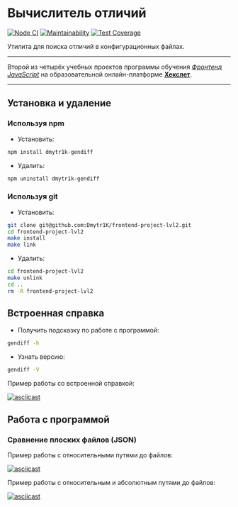 # Вычислитель отличий

[![Node CI](https://github.com/Dmytr1K/frontend-project-lvl2/workflows/Node%20CI/badge.svg)](https://github.com/Dmytr1K/frontend-project-lvl2/actions)
[![Maintainability](https://api.codeclimate.com/v1/badges/12f5f8da35f09a7cda82/maintainability)](https://codeclimate.com/github/Dmytr1K/frontend-project-lvl2/maintainability)
[![Test Coverage](https://api.codeclimate.com/v1/badges/12f5f8da35f09a7cda82/test_coverage)](https://codeclimate.com/github/Dmytr1K/frontend-project-lvl2/test_coverage)

Утилита для поиска отличий в конфигурационных файлах.

***

Второй из четырёх учебных проектов программы обучения [*Фронтенд JavaScript*](https://ru.hexlet.io/professions/frontend) на образовательной онлайн-платформе [**Хекслет**](https://ru.hexlet.io/pages/about).

***

## Установка и удаление

### Используя npm

- Установить:

```sh
npm install dmytr1k-gendiff
```

- Удалить:

```sh
npm uninstall dmytr1k-gendiff
```

### Используя git

- Установить:

```sh
git clone git@github.com:Dmytr1K/frontend-project-lvl2.git
cd frontend-project-lvl2
make install
make link
```

- Удалить:

```sh
cd frontend-project-lvl2
make unlink
cd ..
rm -R frontend-project-lvl2
```

## Встроенная справка

- Получить подсказку по работе с программой:

```sh
gendiff -h
```

- Узнать версию:

```sh
gendiff -V
```

Пример работы со встроенной справкой:

[![asciicast](https://asciinema.org/a/346866.svg)](https://asciinema.org/a/346866)

## Работа с программой

### Сравнение плоских файлов (JSON)

Пример работы с относительными путями до файлов:

[![asciicast](https://asciinema.org/a/346867.svg)](https://asciinema.org/a/346867)

Пример работы с относительным и абсолютным путями до файлов:

[![asciicast](https://asciinema.org/a/346868.svg)](https://asciinema.org/a/346868)
